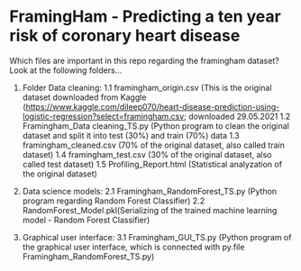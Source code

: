 # FramingHam - Predicting a ten year risk of coronary heart disease
Which files are important in this repo regarding the framingham dataset? Look at the following folders...

1. Folder Data cleaning:
1.1 framingham_origin.csv (This is the original dataset downloaded from Kaggle (https://www.kaggle.com/dileep070/heart-disease-prediction-using-logistic-regression?select=framingham.csv; downloaded 29.05.2021
1.2 Framingham_Data cleaning_TS.py (Python program to clean the original dataset and split it into test (30%) and train (70%) data
1.3 framingham_cleaned.csv (70% of the original dataset, also called train dataset)
1.4 framingham_test.csv (30% of the original dataset, also called test dataset)
1.5 Profiling_Report.html (Statistical analyzation of the original dataset) 

2. Data science models:
2.1 Framingham_RandomForest_TS.py (Python program regarding Random Forest Classifier)
2.2 RandomForest_Model.pkl(Serializing of the trained machine learning model - Random Forest Classifier)

3. Graphical user interface:
3.1 Framingham_GUI_TS.py (Python program of the graphical user interface, which is connected with py.file Framingham_RandomForest_TS.py)
